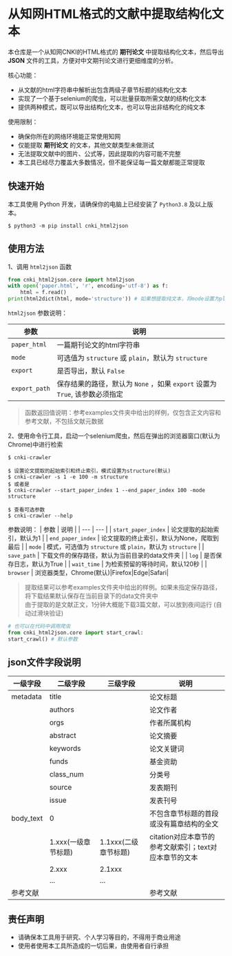 # 从知网HTML格式的文献中提取结构化文本

本仓库是一个从知网CNKI的HTML格式的 <b>期刊论文</b> 中提取结构化文本，然后导出 <b>JSON</b> 文件的工具，方便对中文期刊论文进行更细维度的分析。

核心功能：
- 从文献的html字符串中解析出包含两级子章节标题的结构化文本
- 实现了一个基于selenium的爬虫，可以批量获取所需文献的结构化文本
- 提供两种模式，既可以导出结构化文本，也可以导出非结构化的纯文本

使用限制：
- 确保你所在的网络环境能正常使用知网
- 仅能提取 <b>期刊论文</b> 的文本，其他文献类型未做测试
- 无法提取文献中的图片、公式等，因此提取的内容可能不完整
- 本工具已经尽力覆盖大多数情况，但不能保证每一篇文献都能正常提取

## 快速开始

本工具使用 Python 开发，请确保你的电脑上已经安装了 `Python3.8` 及以上版本。

```console
$ python3 -m pip install cnki_html2json
```

## 使用方法

1、调用 `html2json` 函数

```python
from cnki_html2json.core import html2json
with open('paper.html', 'r', encoding='utf-8') as f:
    html = f.read()
print(html2dict(html, mode='structure')) # 如果想提取纯文本，将mode设置为plain
```
`html2json` 参数说明：

| 参数 | 说明 |
| --- | --- |
| `paper_html` | 一篇期刊论文的html字符串 |
| `mode` | 可选值为 `structure` 或 `plain`，默认为 `structure` |
|  `export` | 是否导出，默认 `False` |
| `export_path` | 保存结果的路径，默认为 `None` ，如果 `export` 设置为 `True`, 该参数必须指定 |

> 函数返回值说明：参考examples文件夹中给出的样例，仅包含正文内容和参考文献，不包括文献元数据

2、使用命令行工具，启动一个selenium爬虫，然后在弹出的浏览器窗口(默认为Chrome)中进行检索
```console
$ cnki-crawler
```
```console
$ 设置论文提取的起始索引和终止索引，模式设置为structure(默认)
$ cnki-crawler -s 1 -e 100 -m structure
$ 或者是
$ cnki-crawler --start_paper_index 1 --end_paper_index 100 -mode structure
```
```console
$ 查看可选参数
$ cnki-crawler --help
```

参数说明：
| 参数 | 说明 |
| --- | --- |
| `start_paper_index` | 论文提取的起始索引，默认为1 |
| `end_paper_index` | 论文提取的终止索引，默认为None，爬取到最后 |
| `mode` | 模式，可选值为 `structure` 或 `plain`，默认为 `structure` |
| `save_path` | 下载文件的保存路径，默认为当前目录的data文件夹 |
| `log` | 是否保存日志，默认为True |
| `wait_time` | 为检索预留的等待时间，默认120秒 |
| `browser` | 浏览器类型，Chrome(默认)|Firefox|Edge|Safari|

> 提取结果可以参考examples文件夹中给出的样例。如果未指定保存路径，将下载结果默认保存在当前目录下的data文件夹中  
> 由于提取的是文献正文，1分钟大概能下载3篇文献，可以放到夜间运行 (自动过滑块验证)

```python
# 也可以在代码中调用爬虫
from cnki_html2json.core import start_crawl:
start_crawl() # 默认参数
```

## json文件字段说明

| 一级字段 | 二级字段 |三级字段| 说明 |
| --- | --- | --- | --- |
| metadata | title |  |论文标题|
|  | authors |  |论文作者|
|  | orgs |  |作者所属机构|
|  | abstract |  |论文摘要|
|  | keywords |  |论文关键词|
|  | funds |  |基金资助|
|  | class_num |  |分类号|
|  | source |  |发表期刊|
|  | issue |  |发表刊号|
| body_text | 0 |  |不包含章节标题的首段或没有篇章结构的全文|
|  | 1.xxx(一级章节标题) | 1.1xxx(二级章节标题) |citation对应本章节的参考文献索引；text对应本章节的文本|
|  | 2.xxx | 2.1xxx ||
|  | ...| ... ||
| 参考文献 |  |  |参考文献|

## 责任声明

- 请确保本工具用于研究、个人学习等目的，不得用于商业用途
- 使用者使用本工具所造成的一切后果，由使用者自行承担